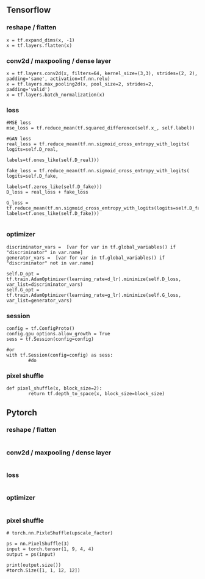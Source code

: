 
## Tensorflow

### reshape / flatten
```
x = tf.expand_dims(x, -1)
x = tf.layers.flatten(x)

```
### conv2d / maxpooling / dense layer
```
x = tf.layers.conv2d(x, filters=64, kernel_size=(3,3), strides=(2, 2), padding='same', activation=tf.nn.relu)
x = tf.layers.max_pooling2d(x, pool_size=2, strides=2, padding='valid') 
x = tf.layers.batch_normalization(x)
```
### loss 
```
#MSE loss
mse_loss = tf.reduce_mean(tf.squared_difference(self.x_, self.label))

#GAN loss
real_loss = tf.reduce_mean(tf.nn.sigmoid_cross_entropy_with_logits( logits=self.D_real, 
											labels=tf.ones_like(self.D_real))) 

fake_loss = tf.reduce_mean(tf.nn.sigmoid_cross_entropy_with_logits( logits=self.D_fake, 
											labels=tf.zeros_like(self.D_fake)))
D_loss = real_loss + fake_loss

G_loss = tf.reduce_mean(tf.nn.sigmoid_cross_entropy_with_logits(logits=self.D_fake, labels=tf.ones_like(self.D_fake)))


```
### optimizer
```
discriminator_vars =  [var for var in tf.global_variables() if  "discriminator" in var.name]
generator_vars =  [var for var in tf.global_variables() if  "discriminator" not in var.name]

self.D_opt = tf.train.AdamOptimizer(learning_rate=d_lr).minimize(self.D_loss, var_list=discriminator_vars)
self.G_opt = tf.train.AdamOptimizer(learning_rate=g_lr).minimize(self.G_loss, var_list=generator_vars)

```
### session

```
config = tf.ConfigProto()
config.gpu_options.allow_growth = True
sess = tf.Session(config=config)

#or 
with tf.Session(config=config) as sess:
		#do

```

### pixel shuffle
```
def pixel_shuffle(x, block_size=2):
		return tf.depth_to_space(x, block_size=block_size)
```


## Pytorch
### reshape / flatten
```

```

### conv2d / maxpooling / dense layer
```

```
### loss 
```

```
### optimizer
```

```

### pixel shuffle
```
# torch.nn.PixleShuffle(upscale_factor)

ps = nn.PixelShuffle(3)
input = torch.tensor(1, 9, 4, 4)
output = ps(input)

print(output.size())
#torch.Size([1, 1, 12, 12])
```

